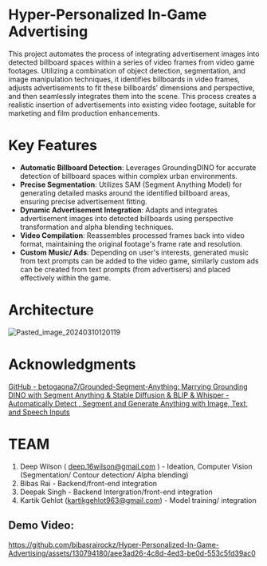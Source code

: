 # Hyper-Personalized In-Game Advertising
This project automates the process of integrating advertisement images into detected billboard spaces within a series of video frames from video game footages. Utilizing a combination of object detection, segmentation, and image manipulation techniques, it identifies billboards in video frames, adjusts advertisements to fit these billboards' dimensions and perspective, and then seamlessly integrates them into the scene. This process creates a realistic insertion of advertisements into existing video footage, suitable for marketing and film production enhancements.

# Key Features

- **Automatic Billboard Detection**: Leverages GroundingDINO for accurate detection of billboard spaces within complex urban environments.
- **Precise Segmentation**: Utilizes SAM (Segment Anything Model) for generating detailed masks around the identified billboard areas, ensuring precise advertisement fitting.
- **Dynamic Advertisement Integration**: Adapts and integrates advertisement images into detected billboards using perspective transformation and alpha blending techniques.
- **Video Compilation**: Reassembles processed frames back into video format, maintaining the original footage's frame rate and resolution.
- **Custom Music/ Ads**: Depending on user's interests, generated music from text prompts can be added to the video game, similarly custom ads can be created from text prompts (from advertisers) and placed effectively within the game.


# Architecture 
![Pasted_image_20240310120119](https://github.com/bibasrairockz/Hyper-Personalized-In-Game-Advertising/assets/130794180/a3013527-4627-40d2-a8ff-b9f73363c997)  

# Acknowledgments
[GitHub - betogaona7/Grounded-Segment-Anything: Marrying Grounding DINO with Segment Anything & Stable Diffusion & BLIP & Whisper - Automatically Detect , Segment and Generate Anything with Image, Text, and Speech Inputs](https://github.com/betogaona7/Grounded-Segment-Anything?tab=readme-ov-file)

# TEAM
1. Deep Wilson ( deep.16wilson@gmail.com ) - Ideation, Computer Vision (Segmentation/ Contour detection/ Alpha blending)
2. Bibas Rai - Backend/front-end integration 
3. Deepak Singh - Backend Intergration/front-end integration 
4. Kartik Gehlot (kartikgehlot963@gmail.com) - Model training/ integration
  
## Demo Video:  
https://github.com/bibasrairockz/Hyper-Personalized-In-Game-Advertising/assets/130794180/aee3ad26-4c8d-4ed3-be0d-553c5fd39ac0

